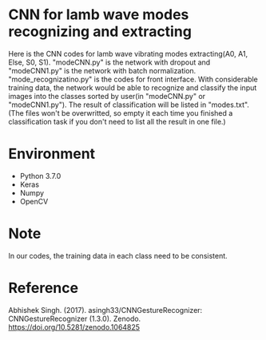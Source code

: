 # CNN for lamb wave modes recognizing and extracting
 Here is the CNN codes for lamb wave vibrating modes extracting(A0, A1, Else, S0, S1). "modeCNN.py" is the network with dropout and "modeCNN1.py" is the network with batch normalization.
 "mode_recognizatino.py" is the codes for front interface.
 With considerable training data, the network would be able to recognize and classify the input images into the classes sorted by user(in "modeCNN.py" or "modeCNN1.py").
 The result of classification will be listed in "modes.txt".(The files won't be overwritted, so empty it each time you finished a classification task if you don't need to list all the result in one file.)

# Environment
- Python 3.7.0
- Keras
- Numpy
- OpenCV

# Note
In our codes, the training data in each class need to be consistent. 

# Reference
Abhishek Singh. (2017). asingh33/CNNGestureRecognizer: CNNGestureRecognizer (1.3.0). Zenodo. https://doi.org/10.5281/zenodo.1064825
